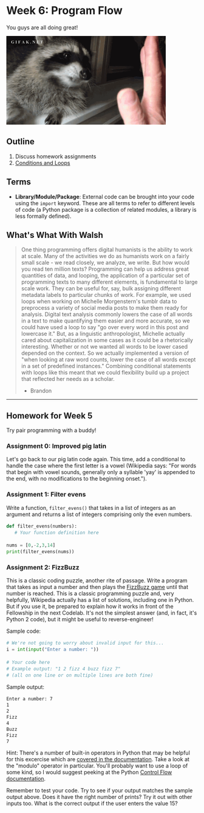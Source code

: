 # Week 6: Program Flow
You guys are all doing great!

![racoon_highfive dot gif](assets/racoon_highfive.gif)

## Outline
1. Discuss homework assignments
2. [Conditions and Loops](./lesson.md)

## Terms

* **Library/Module/Package**: External code can be brought into your code using the `import` keyword. These are all terms to refer to different levels of code (a Python package is a collection of related modules, a library is less formally defined).

## What's What With Walsh

> One thing programming offers digital humanists is the ability to work at scale. Many of the activities we do as humanists work on a fairly small scale - we read closely, we analyze, we write. But how would you read ten million texts? Programming can help us address great quantities of data, and looping, the application of a particular set of programming texts to many different elements, is fundamental to large scale work. They can be useful for, say, bulk assigning different metadata labels to particular chunks of work. For example, we used loops when working on Michelle Morgenstern's tumblr data to preprocess a variety of social media posts to make them ready for analysis. Digital text analysis commonly lowers the case of all words in a text to make quantifying them easier and more accurate, so we could have used a loop to say "go over every word in this post and lowercase it." But, as a linguistic anthropologist, Michelle actually cared about capitalization in some cases as it could be a rhetorically interesting. Whether or not we wanted all words to be lower cased depended on the context. So we actually implemented a version of "when looking at raw word counts, lower the case of all words except in a set of predefined instances." Combining conditional statements with loops like this meant that we could flexibility build up a project that reflected her needs as a scholar.
> - Brandon

---
## Homework for Week 5

Try pair programming with a buddy!

### Assignment 0: Improved pig latin

Let's go back to our pig latin code again. This time, add a conditional to handle the case where the first letter is a vowel (Wikipedia says: "For words that begin with vowel sounds, generally only a syllable 'yay' is appended to the end, with no modifications to the beginning onset.").

### Assignment 1: Filter evens

Write a function, `filter_evens()` that takes in a list of integers as an argument and returns a list of integers comprising only the even numbers.

```python
def filter_evens(numbers):
   # Your function definition here

nums = [0,-2,3,14]
print(filter_evens(nums))
```

### Assignment 2: FizzBuzz

This is a classic coding puzzle, another rite of passage. Write a program that takes as input a number and then plays the [FizzBuzz game](https://en.wikipedia.org/wiki/Fizz_buzz) until that number is reached. This is a classic programming puzzle and, very helpfully, Wikipedia actually has a list of solutions, including one in Python. But if you use it, be prepared to explain how it works in front of the Fellowship in the next Codelab. It's not the simplest answer (and, in fact, it's Python 2 code), but it might be useful to reverse-engineer!

Sample code:
```python
# We're not going to worry about invalid input for this...
i = int(input("Enter a number: "))

# Your code here
# Example output: "1 2 fizz 4 buzz fizz 7"
# (all on one line or on multiple lines are both fine)
```

Sample output:
```
Enter a number: 7
1
2
Fizz
4
Buzz
Fizz
7
```

Hint:
There's a number of built-in operators in Python that may be helpful for this excercise which are [covered in the documentation](https://docs.python.org/3/reference/expressions.html). Take a look at the "modulo" operator in particular. You'll probably want to use a loop of some kind, so I would suggest peeking at the Python [Control Flow documentation](https://docs.python.org/3/tutorial/controlflow.html).

Remember to test your code. Try to see if your output matches the sample output above. Does it have the right number of prints? Try it out with other inputs too. What is the correct output if the user enters the value 15?
